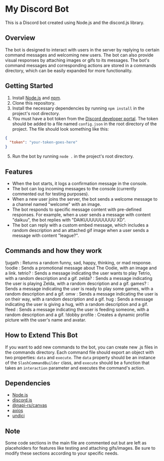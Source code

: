 # My Discord Bot

This is a Discord bot created using Node.js and the discord.js library.

## Overview
The bot is designed to interact with users in the server by replying to certain command messages and welcoming new users. The bot can also provide visual responses by attaching images or gifs to its messages. The bot's command messages and corresponding actions are stored in a commands directory, which can be easily expanded for more functionality.

## Getting Started

1. Install [Node.js](https://nodejs.org) and [npm](https://www.npmjs.com/get-npm).
2. Clone this repository.
3. Install the necessary dependencies by running `npm install` in the project's root directory.
4. You must have a bot token from the [Discord developer portal](https://discord.com/developers/applications). The token should be added to a file named `config.json` in the root directory of the project. The file should look something like this:
```json
{
  "token": "your-token-goes-here"
}
```
5. Run the bot by running `node .` in the project's root directory.

## Features

- When the bot starts, it logs a confirmation message in the console.
- The bot can log incoming messages to the console (currently commented out for testing purposes).
- When a new user joins the server, the bot sends a welcome message to a channel named "welcome" with an image.
- The bot responds to specific message content with pre-defined responses. For example, when a user sends a message with content "daikuu", the bot replies with "DAIKUUUUUUUUUU XD".
- The bot can reply with a custom embed message, which includes a random description and an attached gif image when a user sends a message with content "league?".

## Commands and how they work
!jugath : Returns a random funny, sad, happy, thinking, or mad response.
!oodie : Sends a promotional message about The Oodie, with an image and a link.
tetrio? : Sends a message indicating the user wants to play Tetrio, with a random description and a gif.
zelda? : Sends a message indicating the user is playing Zelda, with a random description and a gif.
games? : Sends a message indicating the user is ready to play some games, with a random description and a gif.
omw : Sends a message indicating the user is on their way, with a random description and a gif.
hug : Sends a message indicating the user is giving a hug, with a random description and a gif.
!feed : Sends a message indicating the user is feeding someone, with a random description and a gif.
!dobby profile : Creates a dynamic profile picture with the user's name and avatar.

## How to Extend This Bot
If you want to add new commands to the bot, you can create new .js files in the commands directory. Each command file should export an object with two properties: `data` and `execute`. The `data` property should be an instance of the `SlashCommandBuilder` class, and `execute` should be a function that takes an `interaction` parameter and executes the command's action.

## Dependencies

- [Node.js](https://nodejs.org)
- [discord.js](https://discord.js.org)
- [@napi-rs/canvas](https://www.npmjs.com/package/@napi-rs/canvas)
- [axios](https://www.npmjs.com/package/axios)
- [undici](https://www.npmjs.com/package/undici)

## Note
Some code sections in the main file are commented out but are left as placeholders for features like testing and attaching gifs/images. Be sure to modify these sections according to your specific needs.
